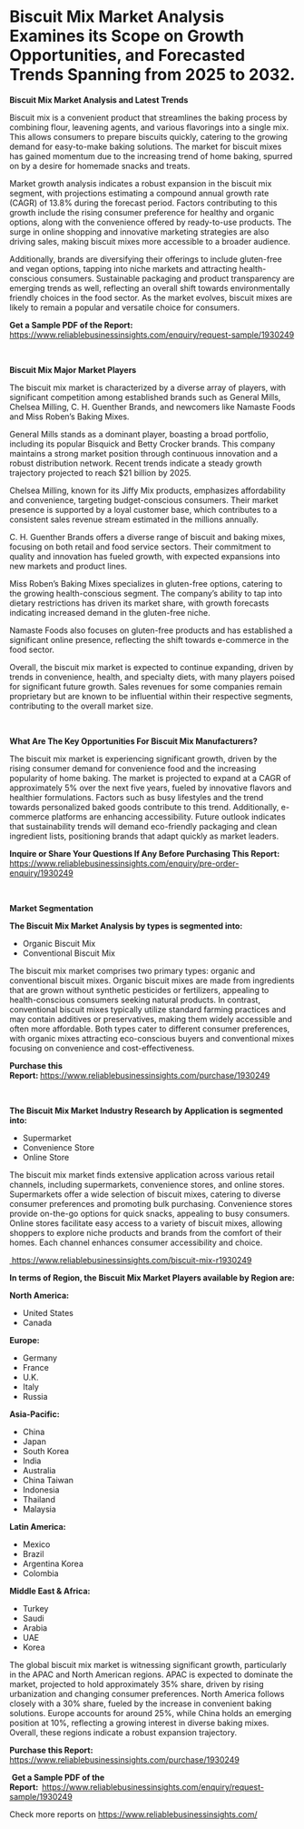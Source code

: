 <p><h1>Biscuit Mix Market Analysis Examines its Scope on Growth Opportunities, and Forecasted Trends Spanning from 2025 to 2032.</h1></p><p><strong>Biscuit Mix Market Analysis and Latest Trends</strong></p>
<p><p>Biscuit mix is a convenient product that streamlines the baking process by combining flour, leavening agents, and various flavorings into a single mix. This allows consumers to prepare biscuits quickly, catering to the growing demand for easy-to-make baking solutions. The market for biscuit mixes has gained momentum due to the increasing trend of home baking, spurred on by a desire for homemade snacks and treats.</p><p>Market growth analysis indicates a robust expansion in the biscuit mix segment, with projections estimating a compound annual growth rate (CAGR) of 13.8% during the forecast period. Factors contributing to this growth include the rising consumer preference for healthy and organic options, along with the convenience offered by ready-to-use products. The surge in online shopping and innovative marketing strategies are also driving sales, making biscuit mixes more accessible to a broader audience.</p><p>Additionally, brands are diversifying their offerings to include gluten-free and vegan options, tapping into niche markets and attracting health-conscious consumers. Sustainable packaging and product transparency are emerging trends as well, reflecting an overall shift towards environmentally friendly choices in the food sector. As the market evolves, biscuit mixes are likely to remain a popular and versatile choice for consumers.</p></p>
<p><strong>Get a Sample PDF of the Report:&nbsp;</strong> <a href="https://www.reliablebusinessinsights.com/enquiry/request-sample/1930249?utm_campaign=3131&utm_medium=2&utm_source=Github&utm_content=ia&utm_term=29032025&utm_id=biscuit-mix">https://www.reliablebusinessinsights.com/enquiry/request-sample/1930249</a></p>
<p>&nbsp;</p>
<p><strong>Biscuit Mix Major Market Players</strong></p>
<p><p>The biscuit mix market is characterized by a diverse array of players, with significant competition among established brands such as General Mills, Chelsea Milling, C. H. Guenther Brands, and newcomers like Namaste Foods and Miss Roben’s Baking Mixes. </p><p>General Mills stands as a dominant player, boasting a broad portfolio, including its popular Bisquick and Betty Crocker brands. This company maintains a strong market position through continuous innovation and a robust distribution network. Recent trends indicate a steady growth trajectory projected to reach $21 billion by 2025.</p><p>Chelsea Milling, known for its Jiffy Mix products, emphasizes affordability and convenience, targeting budget-conscious consumers. Their market presence is supported by a loyal customer base, which contributes to a consistent sales revenue stream estimated in the millions annually.</p><p>C. H. Guenther Brands offers a diverse range of biscuit and baking mixes, focusing on both retail and food service sectors. Their commitment to quality and innovation has fueled growth, with expected expansions into new markets and product lines.</p><p>Miss Roben’s Baking Mixes specializes in gluten-free options, catering to the growing health-conscious segment. The company’s ability to tap into dietary restrictions has driven its market share, with growth forecasts indicating increased demand in the gluten-free niche.</p><p>Namaste Foods also focuses on gluten-free products and has established a significant online presence, reflecting the shift towards e-commerce in the food sector.</p><p>Overall, the biscuit mix market is expected to continue expanding, driven by trends in convenience, health, and specialty diets, with many players poised for significant future growth. Sales revenues for some companies remain proprietary but are known to be influential within their respective segments, contributing to the overall market size.</p></p>
<p>&nbsp;</p>
<p><strong>What Are The Key Opportunities For Biscuit Mix Manufacturers?</strong></p>
<p><p>The biscuit mix market is experiencing significant growth, driven by the rising consumer demand for convenience food and the increasing popularity of home baking. The market is projected to expand at a CAGR of approximately 5% over the next five years, fueled by innovative flavors and healthier formulations. Factors such as busy lifestyles and the trend towards personalized baked goods contribute to this trend. Additionally, e-commerce platforms are enhancing accessibility. Future outlook indicates that sustainability trends will demand eco-friendly packaging and clean ingredient lists, positioning brands that adapt quickly as market leaders.</p></p>
<p><strong>Inquire or Share Your Questions If Any Before Purchasing This Report:</strong> <a href="https://www.reliablebusinessinsights.com/enquiry/pre-order-enquiry/1930249?utm_campaign=3131&utm_medium=2&utm_source=Github&utm_content=ia&utm_term=29032025&utm_id=biscuit-mix">https://www.reliablebusinessinsights.com/enquiry/pre-order-enquiry/1930249</a></p>
<p>&nbsp;</p>
<p><strong>Market Segmentation</strong></p>
<p><strong>The Biscuit Mix Market Analysis by types is segmented into:</strong></p>
<p><ul><li>Organic Biscuit Mix</li><li>Conventional Biscuit Mix</li></ul></p>
<p><p>The biscuit mix market comprises two primary types: organic and conventional biscuit mixes. Organic biscuit mixes are made from ingredients that are grown without synthetic pesticides or fertilizers, appealing to health-conscious consumers seeking natural products. In contrast, conventional biscuit mixes typically utilize standard farming practices and may contain additives or preservatives, making them widely accessible and often more affordable. Both types cater to different consumer preferences, with organic mixes attracting eco-conscious buyers and conventional mixes focusing on convenience and cost-effectiveness.</p></p>
<p><strong>Purchase this Report:&nbsp;</strong><a href="https://www.reliablebusinessinsights.com/purchase/1930249?utm_campaign=3131&utm_medium=2&utm_source=Github&utm_content=ia&utm_term=29032025&utm_id=biscuit-mix">https://www.reliablebusinessinsights.com/purchase/1930249</a></p>
<p>&nbsp;</p>
<p><strong>The Biscuit Mix Market Industry Research by Application is segmented into:</strong></p>
<p><ul><li>Supermarket</li><li>Convenience Store</li><li>Online Store</li></ul></p>
<p><p>The biscuit mix market finds extensive application across various retail channels, including supermarkets, convenience stores, and online stores. Supermarkets offer a wide selection of biscuit mixes, catering to diverse consumer preferences and promoting bulk purchasing. Convenience stores provide on-the-go options for quick snacks, appealing to busy consumers. Online stores facilitate easy access to a variety of biscuit mixes, allowing shoppers to explore niche products and brands from the comfort of their homes. Each channel enhances consumer accessibility and choice.</p></p>
<p><a href="https://www.reliablebusinessinsights.com/biscuit-mix-r1930249?utm_campaign=3131&utm_medium=2&utm_source=Github&utm_content=ia&utm_term=29032025&utm_id=biscuit-mix">&nbsp;https://www.reliablebusinessinsights.com/biscuit-mix-r1930249</a></p>
<p><strong>In terms of Region, the Biscuit Mix Market Players available by Region are:</strong></p>
<p>
    <p> <strong> North America: </strong>
        <ul>
            <li>United States</li>
            <li>Canada</li>
        </ul>
        </p> 
    <p> <strong> Europe: </strong>
        <ul>
            <li>Germany</li>
            <li>France</li>
            <li>U.K.</li>
            <li>Italy</li>
            <li>Russia</li>
        </ul>
        </p> 
    <p> <strong> Asia-Pacific: </strong>
        <ul>
            <li>China</li>
            <li>Japan</li>
            <li>South Korea</li>
            <li>India</li>
            <li>Australia</li>
            <li>China Taiwan</li>
            <li>Indonesia</li>
            <li>Thailand</li>
            <li>Malaysia</li>
        </ul>
        </p> 
    <p> <strong> Latin America: </strong>
        <ul>
            <li>Mexico</li>
            <li>Brazil</li>
            <li>Argentina Korea</li>
            <li>Colombia</li>
        </ul>
        </p> 
    <p> <strong> Middle East & Africa: </strong>
        <ul>
            <li>Turkey</li>
            <li>Saudi</li>
            <li>Arabia</li>
            <li>UAE</li>
            <li>Korea</li>
        </ul>
    </p>
    </p>
<p><p>The global biscuit mix market is witnessing significant growth, particularly in the APAC and North American regions. APAC is expected to dominate the market, projected to hold approximately 35% share, driven by rising urbanization and changing consumer preferences. North America follows closely with a 30% share, fueled by the increase in convenient baking solutions. Europe accounts for around 25%, while China holds an emerging position at 10%, reflecting a growing interest in diverse baking mixes. Overall, these regions indicate a robust expansion trajectory.</p></p>
<p><strong>Purchase this Report: </strong><a href="https://www.reliablebusinessinsights.com/purchase/1930249?utm_campaign=3131&utm_medium=2&utm_source=Github&utm_content=ia&utm_term=29032025&utm_id=biscuit-mix">https://www.reliablebusinessinsights.com/purchase/1930249</a></p>
<p>&nbsp;<strong>Get a Sample PDF of the Report:&nbsp;&nbsp;</strong><a href="https://www.reliablebusinessinsights.com/enquiry/request-sample/1930249?utm_campaign=3131&utm_medium=2&utm_source=Github&utm_content=ia&utm_term=29032025&utm_id=biscuit-mix">https://www.reliablebusinessinsights.com/enquiry/request-sample/1930249</a></p>
<p><strong></strong></p>
<p>Check more reports on <a href="https://www.reliablebusinessinsights.com/?utm_campaign=3131&utm_medium=2&utm_source=Github&utm_content=ia&utm_term=29032025&utm_id=biscuit-mix">https://www.reliablebusinessinsights.com/</a></p>